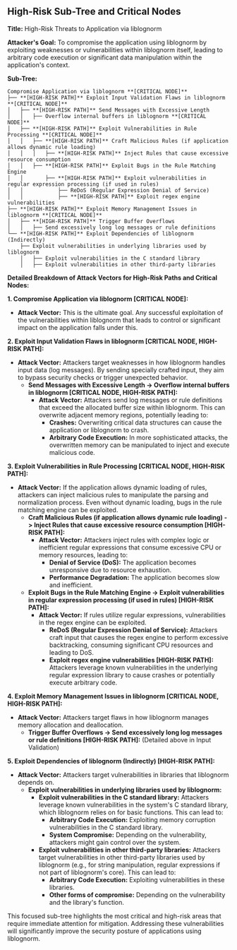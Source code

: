 ## High-Risk Sub-Tree and Critical Nodes

**Title:** High-Risk Threats to Application via liblognorm

**Attacker's Goal:** To compromise the application using liblognorm by exploiting weaknesses or vulnerabilities within liblognorm itself, leading to arbitrary code execution or significant data manipulation within the application's context.

**Sub-Tree:**

```
Compromise Application via liblognorm **[CRITICAL NODE]**
├── **[HIGH-RISK PATH]** Exploit Input Validation Flaws in liblognorm **[CRITICAL NODE]**
│   ├── **[HIGH-RISK PATH]** Send Messages with Excessive Length
│   │   ├── Overflow internal buffers in liblognorm **[CRITICAL NODE]**
│   ├── **[HIGH-RISK PATH]** Exploit Vulnerabilities in Rule Processing **[CRITICAL NODE]**
│   │   ├── **[HIGH-RISK PATH]** Craft Malicious Rules (if application allows dynamic rule loading)
│   │   │   ├── **[HIGH-RISK PATH]** Inject Rules that cause excessive resource consumption
│   │   ├── **[HIGH-RISK PATH]** Exploit Bugs in the Rule Matching Engine
│   │       ├── **[HIGH-RISK PATH]** Exploit vulnerabilities in regular expression processing (if used in rules)
│   │           ├── ReDoS (Regular Expression Denial of Service)
│   │           ├── **[HIGH-RISK PATH]** Exploit regex engine vulnerabilities
├── **[HIGH-RISK PATH]** Exploit Memory Management Issues in liblognorm **[CRITICAL NODE]**
│   ├── **[HIGH-RISK PATH]** Trigger Buffer Overflows
│   │   ├── Send excessively long log messages or rule definitions
└── **[HIGH-RISK PATH]** Exploit Dependencies of liblognorm (Indirectly)
    ├── Exploit vulnerabilities in underlying libraries used by liblognorm
    │   ├── Exploit vulnerabilities in the C standard library
    │   ├── Exploit vulnerabilities in other third-party libraries
```

**Detailed Breakdown of Attack Vectors for High-Risk Paths and Critical Nodes:**

**1. Compromise Application via liblognorm [CRITICAL NODE]:**

* **Attack Vector:** This is the ultimate goal. Any successful exploitation of the vulnerabilities within liblognorm that leads to control or significant impact on the application falls under this.

**2. Exploit Input Validation Flaws in liblognorm [CRITICAL NODE, HIGH-RISK PATH]:**

* **Attack Vector:** Attackers target weaknesses in how liblognorm handles input data (log messages). By sending specially crafted input, they aim to bypass security checks or trigger unexpected behavior.
    * **Send Messages with Excessive Length -> Overflow internal buffers in liblognorm [CRITICAL NODE, HIGH-RISK PATH]:**
        * **Attack Vector:** Attackers send log messages or rule definitions that exceed the allocated buffer size within liblognorm. This can overwrite adjacent memory regions, potentially leading to:
            * **Crashes:** Overwriting critical data structures can cause the application or liblognorm to crash.
            * **Arbitrary Code Execution:** In more sophisticated attacks, the overwritten memory can be manipulated to inject and execute malicious code.

**3. Exploit Vulnerabilities in Rule Processing [CRITICAL NODE, HIGH-RISK PATH]:**

* **Attack Vector:** If the application allows dynamic loading of rules, attackers can inject malicious rules to manipulate the parsing and normalization process. Even without dynamic loading, bugs in the rule matching engine can be exploited.
    * **Craft Malicious Rules (if application allows dynamic rule loading) -> Inject Rules that cause excessive resource consumption [HIGH-RISK PATH]:**
        * **Attack Vector:** Attackers inject rules with complex logic or inefficient regular expressions that consume excessive CPU or memory resources, leading to:
            * **Denial of Service (DoS):** The application becomes unresponsive due to resource exhaustion.
            * **Performance Degradation:** The application becomes slow and inefficient.
    * **Exploit Bugs in the Rule Matching Engine -> Exploit vulnerabilities in regular expression processing (if used in rules) [HIGH-RISK PATH]:**
        * **Attack Vector:** If rules utilize regular expressions, vulnerabilities in the regex engine can be exploited.
            * **ReDoS (Regular Expression Denial of Service):** Attackers craft input that causes the regex engine to perform excessive backtracking, consuming significant CPU resources and leading to DoS.
            * **Exploit regex engine vulnerabilities [HIGH-RISK PATH]:** Attackers leverage known vulnerabilities in the underlying regular expression library to cause crashes or potentially execute arbitrary code.

**4. Exploit Memory Management Issues in liblognorm [CRITICAL NODE, HIGH-RISK PATH]:**

* **Attack Vector:** Attackers target flaws in how liblognorm manages memory allocation and deallocation.
    * **Trigger Buffer Overflows -> Send excessively long log messages or rule definitions [HIGH-RISK PATH]:** (Detailed above in Input Validation)

**5. Exploit Dependencies of liblognorm (Indirectly) [HIGH-RISK PATH]:**

* **Attack Vector:** Attackers target vulnerabilities in libraries that liblognorm depends on.
    * **Exploit vulnerabilities in underlying libraries used by liblognorm:**
        * **Exploit vulnerabilities in the C standard library:** Attackers leverage known vulnerabilities in the system's C standard library, which liblognorm relies on for basic functions. This can lead to:
            * **Arbitrary Code Execution:** Exploiting memory corruption vulnerabilities in the C standard library.
            * **System Compromise:** Depending on the vulnerability, attackers might gain control over the system.
        * **Exploit vulnerabilities in other third-party libraries:** Attackers target vulnerabilities in other third-party libraries used by liblognorm (e.g., for string manipulation, regular expressions if not part of liblognorm's core). This can lead to:
            * **Arbitrary Code Execution:** Exploiting vulnerabilities in these libraries.
            * **Other forms of compromise:** Depending on the vulnerability and the library's function.

This focused sub-tree highlights the most critical and high-risk areas that require immediate attention for mitigation. Addressing these vulnerabilities will significantly improve the security posture of applications using liblognorm.